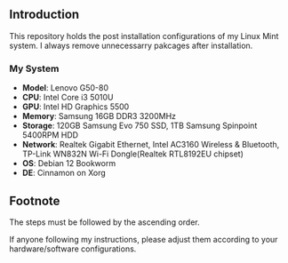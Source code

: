 ## Introduction
This repository holds the post installation configurations of my Linux Mint system. I always remove unnecessarry pakcages after installation.

### My System
- **Model**: Lenovo G50-80
- **CPU**: Intel Core i3 5010U
- **GPU**: Intel HD Graphics 5500
- **Memory**: Samsung 16GB DDR3 3200MHz
- **Storage**: 120GB Samsung Evo 750 SSD, 1TB Samsung Spinpoint 5400RPM HDD
- **Network**: Realtek Gigabit Ethernet, Intel AC3160 Wireless & Bluetooth, TP-Link WN832N Wi-Fi Dongle(Realtek RTL8192EU chipset)
- **OS**: Debian 12 Bookworm
- **DE**: Cinnamon on Xorg

## Footnote
The steps must be followed by the ascending order.

If anyone following my instructions, please adjust them according to your hardware/software configurations.
